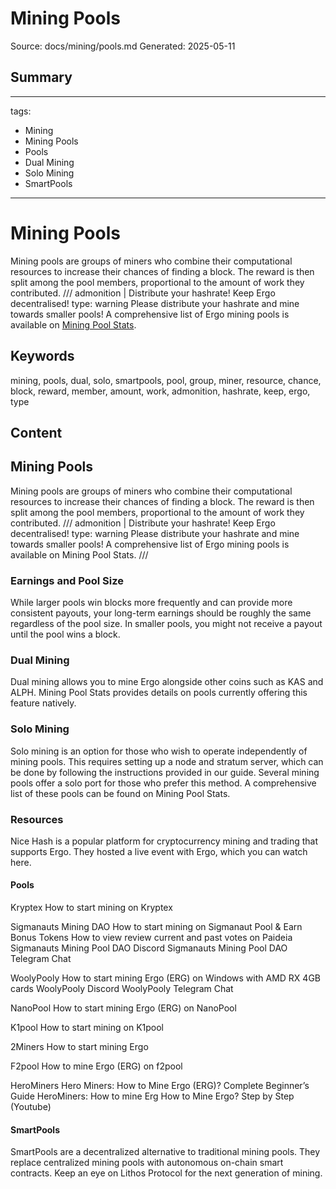 # Mining Pools
Source: docs/mining/pools.md
Generated: 2025-05-11

## Summary
---
tags:
  - Mining
  - Mining Pools
  - Pools
  - Dual Mining
  - Solo Mining
  - SmartPools
---

# Mining Pools

Mining pools are groups of miners who combine their computational resources to increase their chances of finding a block. The reward is then split among the pool members, proportional to the amount of work they contributed. /// admonition | Distribute your hashrate! Keep Ergo decentralised!
    type: warning
Please distribute your hashrate and mine towards smaller pools! A comprehensive list of Ergo mining pools is available on [Mining Pool Stats](https://miningpoolstats.stream/ergo).

## Keywords
mining, pools, dual, solo, smartpools, pool, group, miner, resource, chance, block, reward, member, amount, work, admonition, hashrate, keep, ergo, type

## Content
## Mining Pools
Mining pools are groups of miners who combine their computational resources to increase their chances of finding a block. The reward is then split among the pool members, proportional to the amount of work they contributed.
/// admonition | Distribute your hashrate! Keep Ergo decentralised!
    type: warning
Please distribute your hashrate and mine towards smaller pools! A comprehensive list of Ergo mining pools is available on Mining Pool Stats. 
///

### Earnings and Pool Size
While larger pools win blocks more frequently and can provide more consistent payouts, your long-term earnings should be roughly the same regardless of the pool size. In smaller pools, you might not receive a payout until the pool wins a block.

### Dual Mining
Dual mining allows you to mine Ergo alongside other coins such as KAS and ALPH. Mining Pool Stats provides details on pools currently offering this feature natively.

### Solo Mining
Solo mining is an option for those who wish to operate independently of mining pools. This requires setting up a node and stratum server, which can be done by following the instructions provided in our guide.
Several mining pools offer a solo port for those who prefer this method. A comprehensive list of these pools can be found on Mining Pool Stats.

### Resources
Nice Hash is a popular platform for cryptocurrency mining and trading that supports Ergo. They hosted a live event with Ergo, which you can watch here.

#### Pools
Kryptex
How to start mining on Kryptex


Sigmanauts Mining DAO
How to start mining on Sigmanaut Pool & Earn Bonus Tokens
How to view review current and past votes on Paideia
Sigmanauts Mining Pool DAO Discord
Sigmanauts Mining Pool DAO Telegram Chat 


WoolyPooly
How to start mining Ergo (ERG) on Windows with AMD RX 4GB cards
WoolyPooly Discord
WoolyPooly Telegram Chat


NanoPool
How to start mining Ergo (ERG) on NanoPool


K1pool
How to start mining on K1pool


2Miners
How to start mining Ergo


F2pool
How to mine Ergo (ERG) on f2pool


HeroMiners
Hero Miners: How to Mine Ergo (ERG)? Complete Beginner’s Guide
HeroMiners: How to mine Erg
How to Mine Ergo? Step by Step (Youtube)

#### SmartPools
SmartPools are a decentralized alternative to traditional mining pools. They replace centralized mining pools with autonomous on-chain smart contracts. Keep an eye on Lithos Protocol for the next generation of mining.
